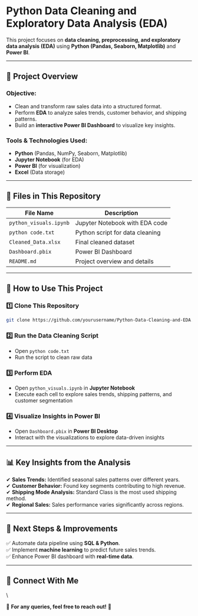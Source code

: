 # Python Data Cleaning and Exploratory Data Analysis (EDA)

This project focuses on **data cleaning, preprocessing, and exploratory data analysis (EDA)** using **Python (Pandas, Seaborn, Matplotlib)** and **Power BI**.

---

## 📌 **Project Overview**

### **Objective:**

- Clean and transform raw sales data into a structured format.
- Perform **EDA** to analyze sales trends, customer behavior, and shipping patterns.
- Build an **interactive Power BI Dashboard** to visualize key insights.

### **Tools & Technologies Used:**

- **Python** (Pandas, NumPy, Seaborn, Matplotlib)
- **Jupyter Notebook** (for EDA)
- **Power BI** (for visualization)
- **Excel** (Data storage)

---

## 📂 **Files in This Repository**

| File Name              | Description                     |
| ---------------------- | ------------------------------- |
| `python_visuals.ipynb` | Jupyter Notebook with EDA code  |
| `python code.txt`      | Python script for data cleaning |
| `Cleaned_Data.xlsx`    | Final cleaned dataset           |
| `Dashboard.pbix`       | Power BI Dashboard              |
| `README.md`            | Project overview and details    |

---

## 🚀 **How to Use This Project**

### **1️⃣ Clone This Repository**

```bash
git clone https://github.com/yourusername/Python-Data-Cleaning-and-EDA.git
```

### **2️⃣ Run the Data Cleaning Script**

- Open `python code.txt`
- Run the script to clean raw data

### **3️⃣ Perform EDA**

- Open `python_visuals.ipynb` in **Jupyter Notebook**
- Execute each cell to explore sales trends, shipping patterns, and customer segmentation

### **4️⃣ Visualize Insights in Power BI**

- Open `Dashboard.pbix` in **Power BI Desktop**
- Interact with the visualizations to explore data-driven insights

---

## 📊 **Key Insights from the Analysis**

✔ **Sales Trends:** Identified seasonal sales patterns over different years.\
✔ **Customer Behavior:** Found key segments contributing to high revenue.\
✔ **Shipping Mode Analysis:** Standard Class is the most used shipping method.\
✔ **Regional Sales:** Sales performance varies significantly across regions.

---

## 🎯 **Next Steps & Improvements**

✅ Automate data pipeline using **SQL & Python**.\
✅ Implement **machine learning** to predict future sales trends.\
✅ Enhance Power BI dashboard with **real-time data**.

---

## 🔗 **Connect With Me**

\


📩 **For any queries, feel free to reach out!** 🚀

